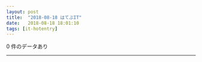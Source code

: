 ```yaml
---
layout: post
title:  "2018-08-18 はてぶIT"
date:   2018-08-18 18:01:10
tags: [it-hotentry]
---
```

0 件のデータあり

<hr>
